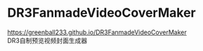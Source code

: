 # DR3FanmadeVideoCoverMaker

https://greenball233.github.io/DR3FanmadeVideoCoverMaker<br>
DR3自制预览视频封面生成器
